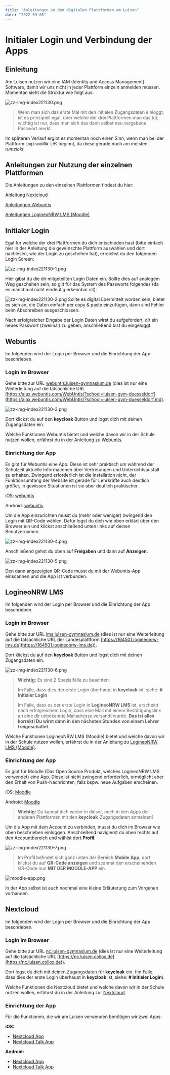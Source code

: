 ```yaml
---
title: "Anleitungen zu den digitalen Plattformen am Luisen"
date: "2022-09-05"
---
```

# Initialer Login und Verbindung der Apps

## Einleitung

Am Luisen nutzen wir eine IAM (Identity and Access Management) Software, damit wir uns nicht in jeder Plattform einzeln anmelden müssen. Momentan sieht die Struktur wie folgt aus:

![zz-img-index221130.png](zz-img-index221130.png)

>Wenn man sich das erste Mal mit den initialen Zugangsdaten einloggt, ist es prinzipiell egal, über welche der drei Plattformen man das tut, wichtig ist nur, dass man sich das dann selbst neu vergebene Passwort merkt.

Im späteren Verlauf ergibt es momentan noch einen Sinn, wenn man bei der Plattform `LogineoNRW LMS` beginnt, da diese gerade noch am meisten *rumzickt*.

## Anleitungen zur Nutzung der einzelnen Plattformen
Die Anleitungen zu den einzelnen Plattformen findest du hier:

[Anleitung Nextcloud](Anleitungen-nextcloud.md)

[Anleitungen Webuntis](Anleitungen-webuntis.md)

[Anleitungen LogineoNRW LMS (Moodle)](Anleitungen-moodle.md)

## Initialer Login
Egal für welche der drei Plattformen du dich entschieden hast (bitte einfach hier in der Anleitung die gewünschte Plattform auswählen und dort nachlesen, wie der Login zu geschehen hat), erreichst du den folgenden Login Screen:

![zz-img-index221130-1.png](zz-img-index221130-1.png)

Hier gibst du die dir mitgeteilten Login Daten ein. Sollte dies auf analogem Weg geschehen sein, so gilt für das System des Passworts folgendes (da es manchmal nicht eindeutig erkennbar ist):

![zz-img-index221130-2.png](zz-img-index221130-2.png)
Sollte es digital übermittelt worden sein, bietet es sich an, die Daten einfach per copy & paste einzufügen, dann sind Fehler beim Abschreiben ausgeschlossen.

Nach erfolgreicher Eingabe der Login Daten wirst du aufgefordert, dir ein neues Passwort (zweimal) zu geben, anschließend bist du eingeloggt.

## Webuntis
Im folgenden wird der Login per Browser und die Einrichtung der App beschrieben.

### Login im Browser
Gehe bitte zur URL [webuntis.luisen-gymnasium.de](http://webuntis.luisen-gymnasium.de) (dies ist nur eine Weiterleitung auf die tatsächliche URL [https://ajax.webuntis.com/WebUntis/?school=luisen-gym-duesseldorf](https://ajax.webuntis.com/WebUntis/?school=luisen-gym-duesseldorf.md).

![zz-img-index221130-3.png](zz-img-index221130-3.png)

Dort klickst du auf den **keycloak** Button und logst dich mit deinen Zugangsdaten ein. 


Welche Funktionen Webuntis bietet und welche davon wir in der Schule nutzen wollen, erfährst du in der Anleitung zu [Webuntis](Anleitungen-webuntis.md).

### Einrichtung der App
Es gibt für Webuntis eine App. Diese ist sehr praktisch um während der Schulzeit aktuelle Informationen über Vertretungen und Unterrichtsausfall zu erhalten. Zwingend erforderlich ist die Installation nicht, der Funktionsumfang der Website ist gerade für Lehrkräfte auch deutlich größer, in gewissen Situationen ist sie aber deutlich praktischer.

iOS: [webuntis](https://apps.apple.com/de/app/untis-mobile/id926186904)

Android: [webuntis](https://play.google.com/store/apps/details?id=com.grupet.web.app&hl=de&gl=US)

Um die App einzurichten musst du (mehr oder weniger) zwingend den Login mit QR-Code wählen. Dafür logst du dich wie oben erklärt über den Browser ein und klickst anschließend unten links auf deinen Benutzernamen. 

![zz-img-index221130-4.png](zz-img-index221130-4.png)

Anschließend gehst du oben auf **Freigaben** und dann auf **Anzeigen**.

![zz-img-index221130-5.png](zz-img-index221130-5.png)

Den dann angezeigten QR-Code musst du mit der Webuntis-App einscannen und die App ist verbunden.

## LogineoNRW LMS
Im folgenden wird der Login per Browser und die Einrichtung der App beschrieben.

### Login im Browser
Gehe bitte zur URL [lms.luisen-gymnasium.de](http://lms.luisen-gymnasium.de) (dies ist nur eine Weiterleitung auf die tatsächliche URL der Landesplattform [https://164501.logineonrw-lms.de](https://164501.logineonrw-lms.de)).

Dort klickst du auf den **keycloak** Button und logst dich mit deinen Zugangsdaten ein. 

![zz-img-index221130-6.png](zz-img-index221130-6.png)

>**Wichtig:**
>Es sind 2 Spezialfälle zu beachten:
>
>Im Falle, dass dies der erste Login überhaupt in **keycloak** ist, siehe: **# Initialer Login**
>
>Im Falle, dass es der erste Login in **LogineoNRW LMS** ist, erscheint nach erfolgreichem Login, dass eine Mail mit einem Bestätigungslink an eine dir unbekannte Mailadresse versandt wurde.  **Das ist alles korrekt! Du wirst dann in den nächsten Stunden von einem Lehrer freigeschaltet.**


Welche Funktionen LogineoNRW LMS (Moodle) bietet und welche davon wir in der Schule nutzen wollen, erfährst du in der Anleitung zu [LogineoNRW LMS (Moodle)](Anleitungen-moodle.md).

### Einrichtung der App
Es gibt für Moodle (Das Open Source Produkt, welches LogineoNRW LMS verwendet) eine App. Diese ist nicht zwingend erforderlich, ermöglicht aber den Erhalt von Push-Nachrichten, falls bspw. neue Aufgaben erscheinen.

iOS: [Moodle](https://apps.apple.com/de/app/moodle/id633359593)

Android: [Moodle](https://play.google.com/store/apps/details?id=com.moodle.moodlemobile&hl=de&gl=US)

>**Wichtig:**
>Du kannst dich weder in dieser, noch in den Apps der anderen Plattformen mit den **keycloak**-Zugangsdaten anmelden!

Um die App mit dem Account zu verbinden, musst du dich im Browser wie oben beschrieben einloggen. Anschließend navigierst du oben rechts auf den Accountbereich und wählst dort **Profil**:

![zz-img-index221130-7.png](zz-img-index221130-7.png)


>Im Profil befindet sich ganz unten der Bereich **Mobile App**, dort klickst du auf **QR-Code anzeigen** und scannst den erscheinenden QR-Code nun **MIT DER MOODLE-APP** ein.

![moodle-app.png](moodle-app.png)

In der App selbst ist auch nochmal eine kleine Erläuterung zum Vorgehen vorhanden.

## Nextcloud
Im folgenden wird der Login per Browser und die Einrichtung der App beschrieben.

### Login im Browser
Gehe bitte zur URL [nc.luisen-gymnasium.de](http://nc.luisen-gymnasium.de) (dies ist nur eine Weiterleitung auf die tatsächliche URL [https://nc.luisen.collox.de](https://nc.luisen.collox.de)).

Dort logst du dich mit deinen Zugangsdaten für **keycloak** ein. 
(Im Falle, dass dies der erste Login überhaupt in **keycloak** ist, siehe: **# Initialer Login**).

Welche Funktionen die Nextcloud bietet und welche davon wir in der Schule nutzen wollen, erfährst du in der Anleitung zur [Nextcloud](Anleitungen-nextcloud.md).

### Einrichtung der App
Für die Funktionen, die wir am Luisen verwenden benötigen wir zwei Apps:

**iOS:**
- [Nextcloud App](https://apps.apple.com/de/app/nextcloud/id1125420102)
- [Nextcloud Talk App](https://apps.apple.com/de/app/nextcloud-talk/id1296825574)

**Android:**
- [Nextcloud App](https://play.google.com/store/apps/details?id=com.nextcloud.client&hl=de&gl=US)
- [Nextcloud Talk App](https://play.google.com/store/apps/details?id=com.nextcloud.talk2&hl=de&gl=US)

